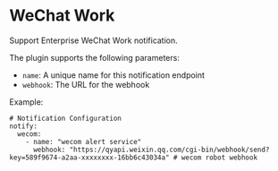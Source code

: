 # WeChat Work

Support Enterprise WeChat Work notification.

The plugin supports the following parameters:

* `name`: A unique name for this notification endpoint
* `webhook`: The URL for the webhook

Example:

```
# Notification Configuration
notify:
  wecom:
    - name: "wecom alert service"
      webhook: "https://qyapi.weixin.qq.com/cgi-bin/webhook/send?key=589f9674-a2aa-xxxxxxxx-16bb6c43034a" # wecom robot webhook
```

